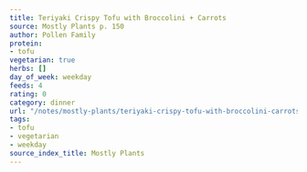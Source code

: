 ```yaml
---
title: Teriyaki Crispy Tofu with Broccolini + Carrots
source: Mostly Plants p. 150
author: Pollen Family
protein:
- tofu
vegetarian: true
herbs: []
day_of_week: weekday
feeds: 4
rating: 0
category: dinner
url: "/notes/mostly-plants/teriyaki-crispy-tofu-with-broccolini-carrots.html"
tags:
- tofu
- vegetarian
- weekday
source_index_title: Mostly Plants
---
```



